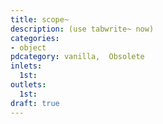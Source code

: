 ```yaml
---
title: scope~
description: (use tabwrite~ now)
categories:
- object
pdcategory: vanilla,  Obsolete
inlets:
  1st:
outlets:
  1st:
draft: true
---
```


